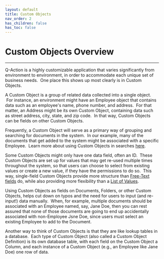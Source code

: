 ```yaml
---
layout: default
title: Custom Objects
nav_order: 2
has_children: false
has_toc: false
---
```


# Custom Objects Overview
---

Q-Action is a highly customizable application that varies significantly from environment to environment, in order to accommodate each unique set of business needs.  One place this shows up most clearly is in Custom Objects.

A Custom Object is a group of related data collected into a single object.  For instance, an environment might have an Employee object that contains data such as an employee's name, phone number, and address.  For that matter, an Address might be its own Custom Object, containing data such as street address, city, state, and zip code.  In that way, Custom Objects can be fields on other Custom Objects.

Frequently, a Custom Object will serve as a primary way of grouping and searching for documents in the system.  In our example, many of the documents that get added to the system might be associated with a specific Employee.  Learn more about using Custom Objects in searches [here](Understanding_Search_Filters.htm).

Some Custom Objects might only have one data field, often an ID.  These Custom Objects are set up for values that may get re-used multiple times throughout the system, so that users can choose to select from existing values or create a new value, if they have the permissions to do so.  This way, single-field Custom Objects provide more structure than [Free-Text fields](Using_Free-Text_Filters.htm) do, while also providing more flexibility than a [List of Values](Types_of_Search_Filters.htm).

Using Custom Objects as fields on Documents, Folders, or other Custom Objects, helps cut down on typos and the need for users to input (and re-input!) data manually.  When, for example, multiple documents should be associated with an Employee named, say, Jane Doe, then you can rest assured that none of those documents are going to end up accidentally associated with non-Employee Jsne Doe, since users must select an existing Employee to add to the Document.

Another way to think of Custom Objects is that they are like lookup tables in a database.  Each type of Custom Object (also called a Custom Object Definition) is its own database table, with each field on the Custom Object a Column, and each instance of a Custom Object (e.g., an Employee like Jane Doe) one row of data.  

